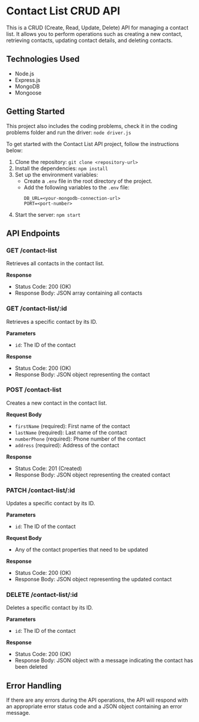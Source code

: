# Contact List CRUD API

This is a CRUD (Create, Read, Update, Delete) API for managing a contact list. It allows you to perform operations such as creating a new contact, retrieving contacts, updating contact details, and deleting contacts.

## Technologies Used

- Node.js
- Express.js
- MongoDB
- Mongoose

## Getting Started

This project also includes the coding problems, check it in the coding problems folder and run the driver: `node driver.js`

To get started with the Contact List API project, follow the instructions below:

1. Clone the repository: `git clone <repository-url>`
2. Install the dependencies: `npm install`
3. Set up the environment variables:
   - Create a `.env` file in the root directory of the project.
   - Add the following variables to the `.env` file:
     ```
     DB_URL=<your-mongodb-connection-url>
     PORT=<port-number>
     ```
4. Start the server: `npm start`

## API Endpoints

### GET /contact-list

Retrieves all contacts in the contact list.

**Response**
- Status Code: 200 (OK)
- Response Body: JSON array containing all contacts

### GET /contact-list/:id

Retrieves a specific contact by its ID.

**Parameters**
- `id`: The ID of the contact

**Response**
- Status Code: 200 (OK)
- Response Body: JSON object representing the contact

### POST /contact-list

Creates a new contact in the contact list.

**Request Body**
- `firstName` (required): First name of the contact
- `lastName` (required): Last name of the contact
- `numberPhone` (required): Phone number of the contact
- `address` (required): Address of the contact

**Response**
- Status Code: 201 (Created)
- Response Body: JSON object representing the created contact

### PATCH /contact-list/:id

Updates a specific contact by its ID.

**Parameters**
- `id`: The ID of the contact

**Request Body**
- Any of the contact properties that need to be updated

**Response**
- Status Code: 200 (OK)
- Response Body: JSON object representing the updated contact

### DELETE /contact-list/:id

Deletes a specific contact by its ID.

**Parameters**
- `id`: The ID of the contact

**Response**
- Status Code: 200 (OK)
- Response Body: JSON object with a message indicating the contact has been deleted

## Error Handling

If there are any errors during the API operations, the API will respond with an appropriate error status code and a JSON object containing an error message.